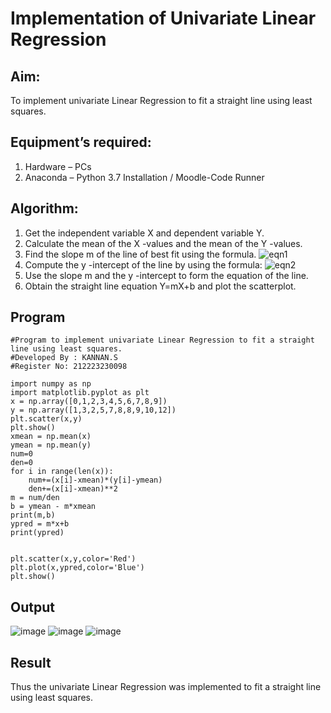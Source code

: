 # Implementation of Univariate Linear Regression
## Aim:
To implement univariate Linear Regression to fit a straight line using least squares.
## Equipment’s required:
1.	Hardware – PCs
2.	Anaconda – Python 3.7 Installation / Moodle-Code Runner
## Algorithm:
1.	Get the independent variable X and dependent variable Y.
2.	Calculate the mean of the X -values and the mean of the Y -values.
3.	Find the slope m of the line of best fit using the formula.
 ![eqn1](./eq1.jpg)
4.	Compute the y -intercept of the line by using the formula:
![eqn2](./eq2.jpg)  
5.	Use the slope m and the y -intercept to form the equation of the line.
6.	Obtain the straight line equation Y=mX+b and plot the scatterplot.
## Program
```
#Program to implement univariate Linear Regression to fit a straight line using least squares.
#Developed By : KANNAN.S
#Register No: 212223230098

import numpy as np 
import matplotlib.pyplot as plt
x = np.array([0,1,2,3,4,5,6,7,8,9])
y = np.array([1,3,2,5,7,8,8,9,10,12])
plt.scatter(x,y)
plt.show()
xmean = np.mean(x)
ymean = np.mean(y)
num=0
den=0
for i in range(len(x)):
    num+=(x[i]-xmean)*(y[i]-ymean)
    den+=(x[i]-xmean)**2
m = num/den
b = ymean - m*xmean
print(m,b)
ypred = m*x+b
print(ypred)


plt.scatter(x,y,color='Red')
plt.plot(x,ypred,color='Blue')
plt.show()
```

## Output
![image](https://github.com/Kannan-S-coder/Univariate-Linear-Regression/assets/147120710/fa230e7b-b2e2-4a41-860e-0105ecbcec8f)
![image](https://github.com/Kannan-S-coder/Univariate-Linear-Regression/assets/147120710/9ed26aa7-ff56-4e66-8d6a-822ca2772f15)
![image](https://github.com/Kannan-S-coder/Univariate-Linear-Regression/assets/147120710/929f3050-1677-49de-8497-a0f8b1680e9e)


## Result
Thus the univariate Linear Regression was implemented to fit a straight line using least squares.
